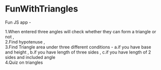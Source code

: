 # FunWithTriangles
Fun JS app - 

1.When entered three angles will check whether they can form a triangle or not ,
<br/>
2.Find hypotenuse ,
<br/>
3.Find Triangle area under three different conditions - a.if you have base and height , b.if you have length of three sides , c.if you have length of 2 sides and included angle
<br/>
4.Quiz on triangles
